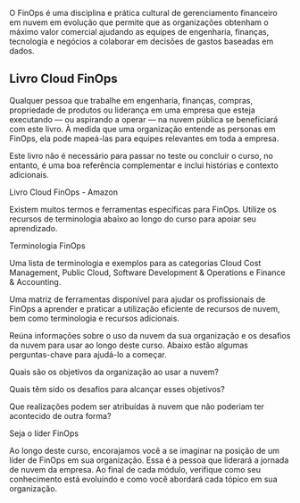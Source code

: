 O FinOps é uma disciplina e prática cultural de gerenciamento financeiro em nuvem em evolução que permite que as organizações obtenham o máximo valor comercial ajudando as equipes de engenharia, finanças, tecnologia e negócios a colaborar em decisões de gastos baseadas em dados. 


## Livro Cloud FinOps

Qualquer pessoa que trabalhe em engenharia, finanças, compras, propriedade de produtos ou liderança em uma empresa que esteja executando — ou aspirando a operar — na nuvem pública se beneficiará com este livro. À medida que uma organização entende as personas em FinOps, ela pode mapeá-las para equipes relevantes em toda a empresa. 

Este livro não é necessário para passar no teste ou concluir o curso, no entanto, é uma boa referência complementar e inclui histórias e contexto adicionais.

Livro Cloud FinOps - Amazon

Existem muitos termos e ferramentas específicas para FinOps. Utilize os recursos de terminologia abaixo ao longo do curso para apoiar seu aprendizado. 

Terminologia FinOps

Uma lista de terminologia e exemplos para as categorias Cloud Cost Management, Public Cloud, Software Development & Operations e Finance & Accounting.


Uma matriz de ferramentas disponível para ajudar os profissionais de FinOps a aprender e praticar a utilização eficiente de recursos de nuvem, bem como terminologia e recursos adicionais.

Reúna informações sobre o uso da nuvem da sua  organização e os desafios da nuvem para usar ao longo deste curso. Abaixo estão algumas perguntas-chave para ajudá-lo a começar. 

Quais são os objetivos da organização ao usar a nuvem?

Quais têm sido os desafios para alcançar esses objetivos?

Que realizações podem ser atribuídas à nuvem que não poderiam ter acontecido de outra forma?

Seja o líder FinOps

Ao longo deste curso, encorajamos você a se imaginar na posição de um líder de FinOps em sua organização. Essa é a pessoa que liderará a jornada de nuvem da empresa. Ao final de cada módulo, verifique como seu conhecimento está evoluindo e como você abordará cada tópico em sua organização. 